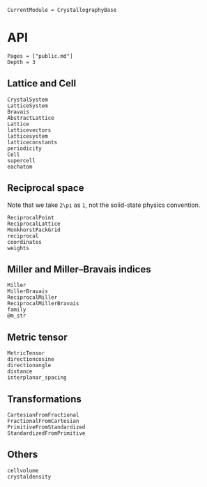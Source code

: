 ```@meta
CurrentModule = CrystallographyBase
```

# API

```@contents
Pages = ["public.md"]
Depth = 3
```

## Lattice and Cell

```@docs
CrystalSystem
LatticeSystem
Bravais
AbstractLattice
Lattice
latticevectors
latticesystem
latticeconstants
periodicity
Cell
supercell
eachatom
```

## Reciprocal space

Note that we take ``2\pi`` as ``1``, not the solid-state physics convention.

```@docs
ReciprocalPoint
ReciprocalLattice
MonkhorstPackGrid
reciprocal
coordinates
weights
```

## Miller and Miller–Bravais indices

```@docs
Miller
MillerBravais
ReciprocalMiller
ReciprocalMillerBravais
family
@m_str
```

## Metric tensor

```@docs
MetricTensor
directioncosine
directionangle
distance
interplanar_spacing
```

## Transformations

```@docs
CartesianFromFractional
FractionalFromCartesian
PrimitiveFromStandardized
StandardizedFromPrimitive
```

## Others

```@docs
cellvolume
crystaldensity
```
